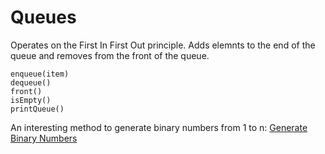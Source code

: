 # Queues

Operates on the First In First Out principle. Adds elemnts to the end of the queue and removes from the front of the queue.

    enqueue(item)
    dequeue()
    front()
    isEmpty()
    printQueue()

An interesting method to generate binary numbers from 1 to n: [Generate Binary Numbers](https://www.geeksforgeeks.org/interesting-method-generate-binary-numbers-1-n/)
